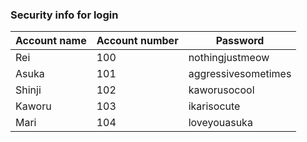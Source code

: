 
<h3>Security info for login </h3>

| Account name | Account number | Password |
|--------------|----------------|----------|
|Rei|100|nothingjustmeow|
|Asuka|101|aggressivesometimes|
|Shinji|102|kaworusocool|
|Kaworu|103|ikarisocute|
|Mari|104|loveyouasuka|
